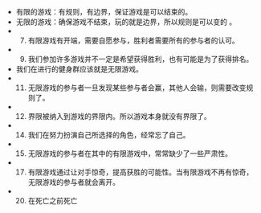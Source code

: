- 有限的游戏：有规则，有边界，保证游戏是可以结束的。
- 无限的游戏：确保游戏不结束，玩的就是边界，所以规则是可以变的 。
- 7. 有限游戏有开端，需要自愿参与，胜利者需要所有的参与者的认可。
- 9. 我们参加许多游戏并不一定是希望获得胜利，也有可能是为了获得排名。
- 我们在进行的健身群应该就是无限游戏。
- 11. 无限游戏的参与者一旦发现某些参与者会赢，其他人会输，则需要改变规则了。
- 12. 界限被纳入到游戏的界限内。所以游戏本身就没有界限了。
- 14. 我们在努力扮演自己所选择的角色，经常忘了自己。
- 15. 无限游戏的参与者在其中的有限游戏中，常常缺少了一些严肃性。
- 17. 有限游戏通过让对手惊奇，提高获胜的可能性。当有限游戏不再有惊奇，无限游戏的参与者就会离开。
- 20. 在死亡之前死亡